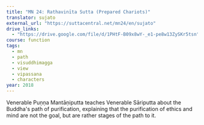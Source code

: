 ```yaml
---
title: "MN 24: Rathavinīta Sutta (Prepared Chariots)"
translator: sujato
external_url: "https://suttacentral.net/mn24/en/sujato"
drive_links:
  - "https://drive.google.com/file/d/1PHtF-B09x8wY-_e1-pe8w13ZySKr5tsn"
course: function
tags:
  - mn
  - path
  - visuddhimagga
  - view
  - vipassana
  - characters
year: 2018
---
```


Venerable Puṇṇa Mantāṇiputta teaches Venerable Sāriputta about the Buddha's path of purification, explaining that the purification of ethics and mind are not the goal, but are rather stages of the path to it.
